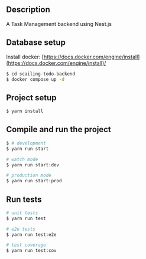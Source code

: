 ## Description

A Task Management backend using Nest.js

## Database setup

Install docker: [https://docs.docker.com/engine/install](https://docs.docker.com/engine/install)/

```bash
$ cd scailing-todo-backend
$ docker compose up -d
```

## Project setup

```bash
$ yarn install
```

## Compile and run the project

```bash
$ # development
$ yarn run start

# watch mode
$ yarn run start:dev

# production mode
$ yarn run start:prod
```

## Run tests

```bash
# unit tests
$ yarn run test

# e2e tests
$ yarn run test:e2e

# test coverage
$ yarn run test:cov
```

